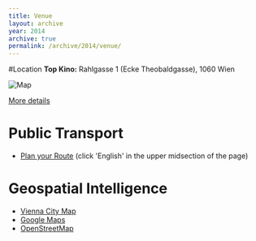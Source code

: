 ```yaml
---
title: Venue
layout: archive
year: 2014
archive: true
permalink: /archive/2014/venue/
---
```


#Location
**Top Kino:** Rahlgasse 1 (Ecke Theobaldgasse), 1060 Wien

![Map](http://www.topkino.at/jart/projects/top-kino/images/img-db/1107355478353-614x308-center.jpeg)

[More details](http://www.topkino.at/jart/projects/top-kino/main.jart?rel=de&content-id=1106695946522)

# Public Transport
* [Plan your Route](http://www.wienerlinien.at/eportal2/ep/channelView.do/channelId/-46649?routeTo=Rahlgasse+1) (click 'English' in the upper midsection of the page)

# Geospatial Intelligence
* [Vienna City Map](https://www.wien.gv.at/stadtplan/en/grafik.aspx?lang=en&bookmark=tndhRuSoH0YLX9dDPUJMQ0FSphkgMvtFur4pcKaaR67bmzrznRyDKV2mReQr&bmadr=10069258)
* [Google Maps](https://www.google.at/maps/place/Rahlgasse+1,+1060+Wien/@48.2013366,16.3615737,17z/data=!3m1!4b1!4m2!3m1!1s0x476d07854bcc8957:0x66e07cce70332dc4)
* [OpenStreetMap](http://www.openstreetmap.org/node/1198542016)
